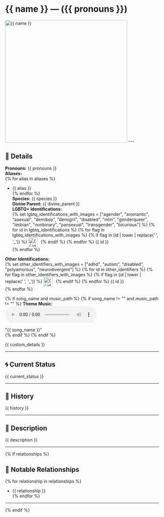 # {{ name }} — ({{ pronouns }})

<!-- Optional -->
<img src="{{ image_path }}" alt="{{ name }}" width="400" />
---

## 📕 Details
**Pronouns:** {{ pronouns }}  
**Aliases:**  
{% for alias in aliases %}
  - {{ alias }}  
{% endfor %}  
**Species:** {{ species }}  
**Divine Parent:** {{ divine_parent }}  
**LGBTQ+ Identifications:**  
{% set lgbtq_identifications_with_images = ["agender", "aromantic", "asexual", "demiboy", "demigirl", "disabled", "mlm", "genderqueer", "lesbian", "nonbinary", "pansexual", "transgender", "bicurious"] %}
{% for id in lgbtq_identifications %}
  {% for flag in lgbtq_identifications_with_images %}
    {% if flag in (id | lower | replace(' ', '_')) %}
      <img src="../../../flags/{{ flag }}.jpg" alt="{{ id }} flag" width="30" style="vertical-align: middle; margin-right: 6px;">
    {% endif %}
  {% endfor %}
  {{ id }}  
{% endfor %}

**Other Identifications:**  
{% set other_identifiers_with_images = ["adhd", "autism", "disabled", "polyamorous", "neurodivergent"] %}
{% for id in other_identifiers %}
  {% for flag in other_identifiers_with_images %}
    {% if flag in (id | lower | replace(' ', '_')) %}
      <img src="../../../flags/{{ flag }}.jpg" alt="{{ id }} flag" width="30" style="vertical-align: middle; margin-right: 6px;">
    {% endif %}
  {% endfor %}
  {{ id }}  
{% endfor %}

{% if song_name and music_path %}
{% if song_name != "" and music_path != "" %}
**Theme Music:**  
<audio controls>
  <source src="{{ music_path }}" type="audio/mpeg">
  Your browser does not support the audio element.
</audio>

"{{ song_name }}"  
{% endif %}
{% endif %}

{{ custom_details }}

---

## 🌀 Current Status
{{ current_status }}

---

## 📜 History
{{ history }}

---

## 🧠 Description
{{ description }}

---

{% if relationships %}
## 🧩 Notable Relationships
{% for relationship in relationships %}
  - {{ relationship }}  
{% endfor %}

---
{% endif %}
